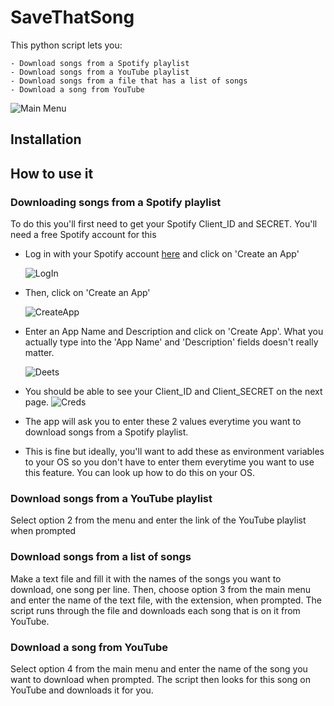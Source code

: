 # SaveThatSong

This python script lets you:

	- Download songs from a Spotify playlist
	- Download songs from a YouTube playlist
	- Download songs from a file that has a list of songs
	- Download a song from YouTube

![Main Menu](/assets/images/main_menu.png "SaveThatSong Main Menu")


## Installation


## How to use it

### Downloading songs from a Spotify playlist

To do this you'll first need to get your Spotify Client_ID and SECRET. You'll need a free Spotify account for this

- Log in with your Spotify account [here](https://developer.spotify.com/dashboard/) and click on 'Create an App'

	![LogIn](assets/images/spot1.png)

- Then, click on 'Create an App'

	![CreateApp](assets/images/spot2.png)

- Enter an App Name and Description and click on 'Create App'. What you actually type into the 'App Name' and 'Description' fields doesn't really matter.

	![Deets](assets/images/spot3.png)

- You should be able to see your Client_ID and Client_SECRET on the next page.
	![Creds](assets/images/spot4.png)

- The app will ask you to enter these 2 values everytime you want to download songs from a Spotify playlist.

- This is fine but ideally, you'll want to add these as environment variables to your OS so you don't have to enter them everytime you want to use this feature. You can look up how to do this on your OS.

### Download songs from a YouTube playlist

Select option 2 from the menu and enter the link of the YouTube playlist when prompted

### Download songs from a list of songs

Make a text file and fill it with the names of the songs you want to download, one song per line. Then, choose option 3 from the main menu and enter the name of the text file, with the extension, when prompted. The script runs through the file and downloads each song that is on it from YouTube.

### Download a song from YouTube

Select option 4 from the main menu and enter the name of the song you want to download when prompted. The script then looks for this song on YouTube and downloads it for you.
